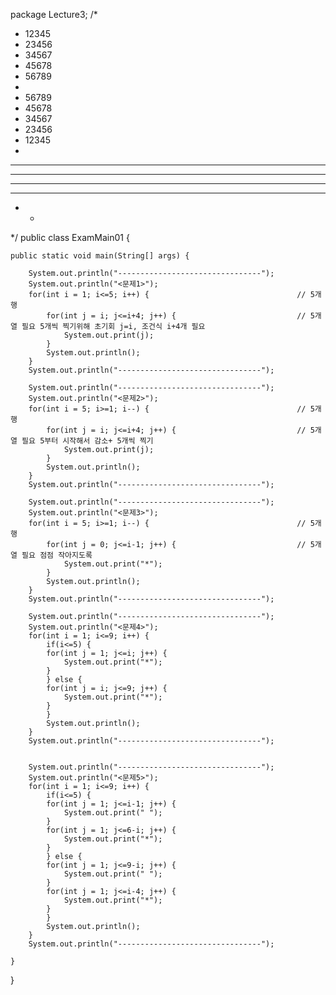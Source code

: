 package Lecture3;
/*
 * 12345
 * 23456
 * 34567
 * 45678
 * 56789
 * 
 * 56789
 * 45678
 * 34567
 * 23456
 * 12345
 * 
 * *****
 * ****
 * ***
 * **
 * *
 */
public class ExamMain01 {

	public static void main(String[] args) {
		
		System.out.println("--------------------------------");
		System.out.println("<문제1>");
		for(int i = 1; i<=5; i++) {									// 5개 행
			for(int j = i; j<=i+4; j++) {							// 5개 열 필요 5개씩 찍기위해 초기회 j=i, 조건식 i+4개 필요
				System.out.print(j);
			}
			System.out.println();
		}
		System.out.println("--------------------------------");
		
		System.out.println("--------------------------------");
		System.out.println("<문제2>");								
		for(int i = 5; i>=1; i--) {									// 5개 행
			for(int j = i; j<=i+4; j++) {							// 5개 열 필요 5부터 시작해서 감소+ 5개씩 찍기
				System.out.print(j);
			}
			System.out.println();
		}
		System.out.println("--------------------------------");
		
		System.out.println("--------------------------------");
		System.out.println("<문제3>");
		for(int i = 5; i>=1; i--) {									// 5개 행
			for(int j = 0; j<=i-1; j++) {							// 5개 열 필요 점점 작아지도록
				System.out.print("*");
			}
			System.out.println();
		}
		System.out.println("--------------------------------");
		
		System.out.println("--------------------------------");
		System.out.println("<문제4>");
		for(int i = 1; i<=9; i++) {
			if(i<=5) {
			for(int j = 1; j<=i; j++) {
				System.out.print("*");
			}
			} else {
			for(int j = i; j<=9; j++) {							
				System.out.print("*");
			}
			}
			System.out.println();
		}
		System.out.println("--------------------------------");
		
		
		System.out.println("--------------------------------");
		System.out.println("<문제5>");
		for(int i = 1; i<=9; i++) {
			if(i<=5) {
			for(int j = 1; j<=i-1; j++) {
				System.out.print(" ");
			}
			for(int j = 1; j<=6-i; j++) {
				System.out.print("*");
			}
			} else {
			for(int j = 1; j<=9-i; j++) {
				System.out.print(" ");
			}
			for(int j = 1; j<=i-4; j++) {
				System.out.print("*");
			}
			}
			System.out.println();
		}
		System.out.println("--------------------------------");
		
	}

}

